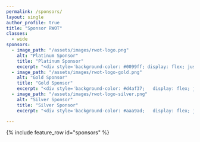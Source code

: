 ```yaml
---
permalink: /sponsors/
layout: single
author_profile: true
title: "Sponsor RWOT"
classes:
  - wide
sponsors:
  - image_path: "/assets/images/rwot-logo.png"
    alt: "Platinum Sponsor"
    title: "Platinum Sponsor"
    excerpt: "<div style='background-color: #0099ff; display: flex; justify-content: center; align-items: center; width: 100%; height: 35px; font-weight: bold'>€50,000</div><div style='text-indent: -10px; padding-left: 10px'>&loz;Designation of 1 topic for research and presentation at workshop</div><div style='text-indent: -10px; padding-left: 10px'>&loz;2 attendee passes</div><div style='text-indent: -10px; padding-left: 10px'>&loz;2 passes for external experts related to your topic</div><div style='text-indent: -10px; padding-left: 10px'>&loz;Plus all benefits of Gold Sponsorship</div>"
  - image_path: "/assets/images/rwot-logo-gold.png"
    alt: "Gold Sponsor"
    title: "Gold Sponsor"
    excerpt: "<div style='background-color: #d4af37;   display: flex; justify-content: center; align-items: center; width: 100%; height: 35px; font-weight: bold'>€15,000</div><div style='text-indent: -10px; padding-left: 10px'>&loz;&nbsp;Present current work, topical research and other ideas to inspire topic selection</div><div style='text-indent: -10px; padding-left: 10px'>&loz;&nbsp;Plus all benefits of Silver Sponsorship</div>"
  - image_path: "/assets/images/rwot-logo-silver.png"
    alt: "Silver Sponsor"
    title: "Silver Sponsor"
    excerpt: "<div style='background-color: #aaa9ad;   display: flex; justify-content: center; align-items: center; width: 100%; height: 35px; font-weight: bold'>€7,500</div><div style='text-indent: -10px; padding-left: 10px'>&loz;&nbsp;Name & logo on event research papers and event media</div><div style='text-indent: -10px; padding-left: 10px'>&loz;&nbsp;Share freebies and marketing materials with attendees</div><div style='text-indent: -10px; padding-left: 10px'>&loz;&nbsp;Access to community communication channels</div>"

---
```


{% include feature_row id="sponsors" %}

